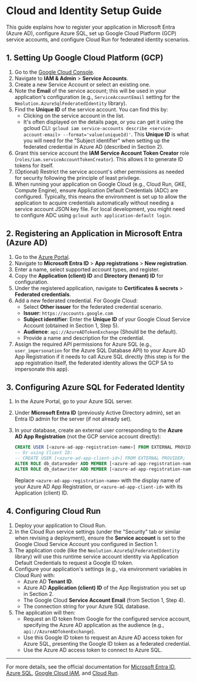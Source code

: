 # Cloud and Identity Setup Guide

This guide explains how to register your application in Microsoft Entra (Azure AD), configure Azure SQL, set up Google Cloud Platform (GCP) service accounts, and configure Cloud Run for federated identity scenarios.

## 1. Setting Up Google Cloud Platform (GCP)

1. Go to the [Google Cloud Console](https://console.cloud.google.com/).
2. Navigate to **IAM & Admin** > **Service Accounts**.
3. Create a new Service Account or select an existing one.
4. Note the **Email** of the service account; this will be used in your application's configuration (e.g., `ServiceAccountEmail` setting for the `Neolution.AzureSqlFederatedIdentity` library).
5. Find the **Unique ID** of the service account. You can find this by:
   * Clicking on the service account in the list.
   * It's often displayed on the details page, or you can get it using the gcloud CLI: `gcloud iam service-accounts describe <service-account-email> --format='value(uniqueId)'`.
   This **Unique ID** is what you will need for the "Subject identifier" when setting up the federated credential in Azure AD (described in Section 2).
6. Grant this service account the **IAM Service Account Token Creator** role (`roles/iam.serviceAccountTokenCreator`). This allows it to generate ID tokens for itself.
7. (Optional) Restrict the service account's other permissions as needed for security following the principle of least privilege.
8. When running your application on Google Cloud (e.g., Cloud Run, GKE, Compute Engine), ensure Application Default Credentials (ADC) are configured. Typically, this means the environment is set up to allow the application to acquire credentials automatically without needing a service account JSON key file. For local development, you might need to configure ADC using `gcloud auth application-default login`.

## 2. Registering an Application in Microsoft Entra (Azure AD)

1. Go to the [Azure Portal](https://portal.azure.com/).
2. Navigate to **Microsoft Entra ID** > **App registrations** > **New registration**.
3. Enter a name, select supported account types, and register.
4. Copy the **Application (client) ID** and **Directory (tenant) ID** for configuration.
5. Under the registered application, navigate to **Certificates & secrets** > **Federated credentials**.
6. Add a new federated credential. For Google Cloud:
   * Select **Other issuer** for the federated credential scenario.
   * **Issuer**: `https://accounts.google.com`
   * **Subject identifier**: Enter the **Unique ID** of your Google Cloud Service Account (obtained in Section 1, Step 5).
   * **Audience**: `api://AzureADTokenExchange` (Should be the default).
   * Provide a name and description for the credential.
7. Assign the required API permissions for Azure SQL (e.g., `user_impersonation` for the Azure SQL Database API) to your Azure AD App Registration if it needs to call Azure SQL directly (this step is for the app registration itself, the federated identity allows the GCP SA to impersonate this app).

## 3. Configuring Azure SQL for Federated Identity

1. In the Azure Portal, go to your Azure SQL server.
2. Under **Microsoft Entra ID** (previously Active Directory admin), set an Entra ID admin for the server (if not already set).
3. In your database, create an external user corresponding to the **Azure AD App Registration** (not the GCP service account directly):

   ```sql
   CREATE USER [<azure-ad-app-registration-name>] FROM EXTERNAL PROVIDER;
   -- Or using Client ID:
   -- CREATE USER [<azure-ad-app-client-id>] FROM EXTERNAL PROVIDER;
   ALTER ROLE db_datareader ADD MEMBER [<azure-ad-app-registration-name>];
   ALTER ROLE db_datawriter ADD MEMBER [<azure-ad-app-registration-name>];
   ```

   Replace `<azure-ad-app-registration-name>` with the display name of your Azure AD App Registration, or `<azure-ad-app-client-id>` with its Application (client) ID.

## 4. Configuring Cloud Run

1. Deploy your application to Cloud Run.
2. In the Cloud Run service settings (under the "Security" tab or similar when revising a deployment), ensure the **Service account** is set to the Google Cloud Service Account you configured in Section 1.
3. The application code (like the `Neolution.AzureSqlFederatedIdentity` library) will use this runtime service account identity via Application Default Credentials to request a Google ID token.
4. Configure your application's settings (e.g., via environment variables in Cloud Run) with:
   * Azure AD **Tenant ID**.
   * Azure AD **Application (client) ID** of the App Registration you set up in Section 2.
   * The Google Cloud **Service Account Email** (from Section 1, Step 4).
   * The connection string for your Azure SQL database.
5. The application will then:
   * Request an ID token from Google for the configured service account, specifying the Azure AD application as the audience (e.g., `api://AzureADTokenExchange`).
   * Use this Google ID token to request an Azure AD access token for Azure SQL, presenting the Google ID token as a federated credential.
   * Use the Azure AD access token to connect to Azure SQL.

---

For more details, see the official documentation for [Microsoft Entra ID](https://learn.microsoft.com/en-us/azure/active-directory/), [Azure SQL](https://learn.microsoft.com/en-us/azure/azure-sql/), [Google Cloud IAM](https://cloud.google.com/iam/docs/), and [Cloud Run](https://cloud.google.com/run/docs/).
